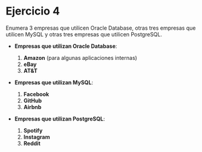 # Ejercicio 4
Enumera 3 empresas que utilicen Oracle Database, otras tres empresas que utilicen MySQL y otras tres empresas que utilicen PostgreSQL.

* __Empresas que utilizan Oracle Database__:
  1. __Amazon__ (para algunas aplicaciones internas)
  2. __eBay__
  3. __AT&T__

* __Empresas que utilizan MySQL__:
  1. __Facebook__
  2. __GitHub__
  3. __Airbnb__

* __Empresas que utilizan PostgreSQL__:
  1. __Spotify__
  2. __Instagram__
  3. __Reddit__